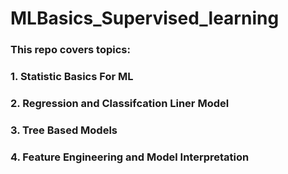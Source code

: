 # MLBasics_Supervised_learning

### This repo covers topics:
### 1. Statistic Basics For ML
### 2. Regression and Classifcation Liner Model
### 3. Tree Based Models
### 4. Feature Engineering and Model Interpretation
